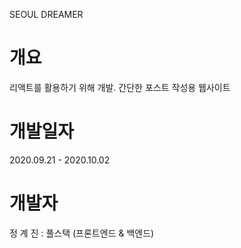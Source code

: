 SEOUL DREAMER

# 개요

리액트를 활용하기 위해 개발. 간단한 포스트 작성용 웹사이트

# 개발일자

2020.09.21 - 2020.10.02

# 개발자

정 계 진 : 풀스택 (프론트엔드 & 백엔드)
